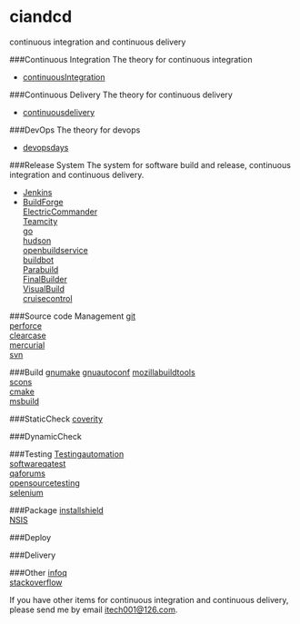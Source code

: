 ciandcd
=======
continuous integration and continuous delivery

###Continuous Integration
The theory for continuous integration
- [continuousIntegration](http://martinfowler.com/articles/continuousIntegration.html)  

###Continuous Delivery
The theory for continuous delivery
- [continuousdelivery](http://continuousdelivery.com)  

###DevOps
The theory for devops
- [devopsdays](http://www.devopsdays.org)  

###Release System
The system for software build and release, continuous integration and continuous delivery.
- [Jenkins](http://jenkins-ci.org)  
- [BuildForge](https://jazz.net/downloads/rational-build-forge)  
[ElectricCommander](http://www.electric-cloud.com/products/electriccommander.php)  
[Teamcity](http://www.jetbrains.com/teamcity/index.html)  
[go](http://www.go.cd)  
[hudson](http://hudson-ci.org)  
[openbuildservice](http://openbuildservice.org)  
[buildbot](http://trac.buildbot.net)   
[Parabuild](http://www.viewtier.com/index.htm)  
[FinalBuilder](https://www.finalbuilder.com/)  
[VisualBuild](http://www.kinook.com/VisBuildPro)  
[cruisecontrol](http://www.cruisecontrolnet.org)  

###Source code Management
[git](http://git-scm.com)  
[perforce](http://www.perforce.com)  
[clearcase]()  
[mercurial](http://mercurial.selenic.com)  
[svn](http://subversion.apache.org)  


###Build
[gnumake](http://www.gnu.org/software/make)
[gnuautoconf](http://www.gnu.org/software/autoconf)
[mozillabuildtools](https://developer.mozilla.org/en-US/docs/Mozilla/Developer_guide/Build_Instructions)  
[scons](http://www.scons.org)  
[cmake](http://www.cmake.org)  
[msbuild](http://msdn.microsoft.com/en-us/library/dd393574.aspx)  

###StaticCheck
[coverity](http://www.coverity.com/)  

###DynamicCheck

###Testing
[Testingautomation](http://en.wikipedia.org/wiki/Test_automation)  
[softwareqatest](http://www.softwareqatest.com)  
[qaforums](http://www.qaforums.com)  
[opensourcetesting](http://www.opensourcetesting.org)  
[selenium](http://www.seleniumhq.org)  


###Package
[installshield](http://www.installshield.com)  
[NSIS](http://nsis.sourceforge.net)  

###Deploy

###Delivery

###Other
[infoq](http://www.infoq.com)  
[stackoverflow](http://stackoverflow.com)  


If you have other items for continuous integration and continuous delivery, please send me by email itech001@126.com.



